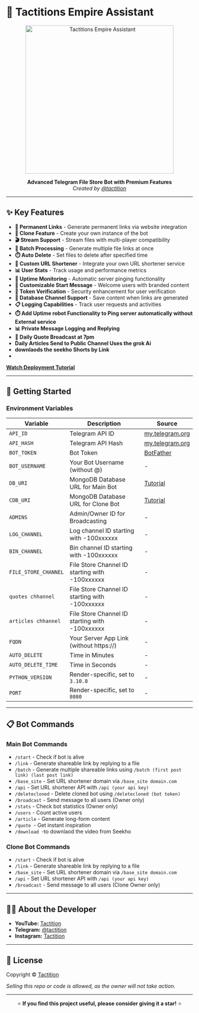 # 🏰 Tactitions Empire Assistant

<p align="center">
  <img src="https://img.freepik.com/premium-photo/man-suit-is-playing-chess_1072138-227070.jpg?w=826" alt="Tactitions Empire Assistant" width="400">
</p>

<div align="center">

**Advanced Telegram File Store Bot with Premium Features**  
*Created by [@tactition](https://telegram.me/tactition)*

</div>

---

## ✨ Key Features

- **🔗 Permanent Links** - Generate permanent links via website integration
- **👥 Clone Feature** - Create your own instance of the bot
- **🎬 Stream Support** - Stream files with multi-player compatibility
- **🔄 Batch Processing** - Generate multiple file links at once
- **⏱️ Auto Delete** - Set files to delete after specified time
- **🔗 Custom URL Shortener** - Integrate your own URL shortener service
- **📊 User Stats** - Track usage and performance metrics
- **📡 Uptime Monitoring** - Automatic server pinging functionality
- **📝 Customizable Start Message** - Welcome users with branded content
- **🔐 Token Verification** - Security enhancement for user verification
- **📂 Database Channel Support** - Save content when links are generated
- **📋 Logging Capabilities** - Track user requests and activities
- **⏱️ Add Uptime robot Functionality to Ping server automatically without External service** 
- **📊 Private Message Logging and Replying** 
- **📡 Daily Quote Broadcast at 7pm**
- **Daily Articles Send to Public Channel Uses the grok Ai**
- **downlaods the seekho Shorts by Link**
- 


[**Watch Deployment Tutorial**](https://youtu.be/VxAn9VcYtQg)

---

## 🚀 Getting Started

### Environment Variables

| Variable | Description | Source |
|----------|-------------|--------|
| `API_ID` | Telegram API ID | [my.telegram.org](https://my.telegram.org) |
| `API_HASH` | Telegram API Hash | [my.telegram.org](https://my.telegram.org) |
| `BOT_TOKEN` | Bot Token | [BotFather](https://telegram.me/BotFather) |
| `BOT_USERNAME` | Your Bot Username (without @) | - |
| `DB_URI` | MongoDB Database URL for Main Bot | [Tutorial](https://youtu.be/I36_OTWvT2w) |
| `CDB_URI` | MongoDB Database URL for Clone Bot | [Tutorial](https://youtu.be/I36_OTWvT2w) |
| `ADMINS` | Admin/Owner ID for Broadcasting | - |
| `LOG_CHANNEL` | Log channel ID starting with -100xxxxxx | - |
| `BIN_CHANNEL` | Bin channel ID starting with -100xxxxxx | - |
| `FILE_STORE_CHANNEL` | File Store Channel ID starting with -100xxxxxx | - |
| `quotes chhannel ` | File Store Channel ID starting with -100xxxxxx | - |
| `articles chhannel ` | File Store Channel ID starting with -100xxxxxx | - |
| `FQDN` | Your Server App Link (without https://) | - |
| `AUTO_DELETE` | Time in Minutes | - |
| `AUTO_DELETE_TIME` | Time in Seconds | - |
| `PYTHON_VERSION` | Render-specific, set to `3.10.8` | - |
| `PORT` | Render-specific, set to `8080` | - |


---

## 📋 Bot Commands

### Main Bot Commands

- `/start` - Check if bot is alive
- `/link` - Generate shareable link by replying to a file
- `/batch` - Generate multiple shareable links using `/batch (first post link) (last post link)`
- `/base_site` - Set URL shortener domain via `/base_site domain.com`
- `/api` - Set URL shortener API with `/api (your api key)`
- `/deletecloned` - Delete cloned bot using `/deletecloned (bot token)`
- `/broadcast` - Send message to all users (Owner only)
- `/stats` - Check bot statistics (Owner only)
- `/users` - Count active users
- `/article` - Generate long-form content
- `/quote `- Get instant inspiration
- `/download `-to downlaod the video from Seekho
### Clone Bot Commands

- `/start` - Check if bot is alive
- `/link` - Generate shareable link by replying to a file
- `/base_site` - Set URL shortener domain via `/base_site domain.com`
- `/api` - Set URL shortener API with `/api (your api key)`
- `/broadcast` - Send message to all users (Clone Owner only)

---

## 👨‍💻 About the Developer

- **YouTube:** [Tactition](https://youtube.com/@iamvarible01)
- **Telegram:** [@tactition](https://telegram.me/tactition)
- **Instagram:** [Tactition](https://instagram.com)

---

## 📝 License

Copyright © [Tactition](https://telegram.me/tactition)

*Selling this repo or code is allowed, as the owner will not take action.*

---

<p align="center">
⭐ <b>If you find this project useful, please consider giving it a star!</b> ⭐
</p>
